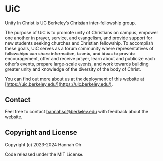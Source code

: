 # UiC

Unity In Christ is UC Berkeley’s Christian inter-fellowship group.

The purpose of UiC is to promote unity of Christians on campus, empower one
another in prayer, service, and evangelism, and provide support for new students
seeking churches and Christian fellowship. To accomplish these goals, UiC serves
as a forum community where representatives of fellowships can share information,
talents, and ideas to provide encouragement, offer and receive prayer, learn
about and publicize each other’s events, prepare large-scale events, and work
towards building greater unity and knowledge of the diversity of the body of
Christ.

You can find out more about us at the deployment of this website at
[https://uic.berkeley.edu/](https://uic.berkeley.edu/).

## Contact
Feel free to contact hannahso@berkeley.edu with feedback about the website.

## Copyright and License
Copyright (c) 2023-2024 Hannah Oh

Code released under the MIT License.
